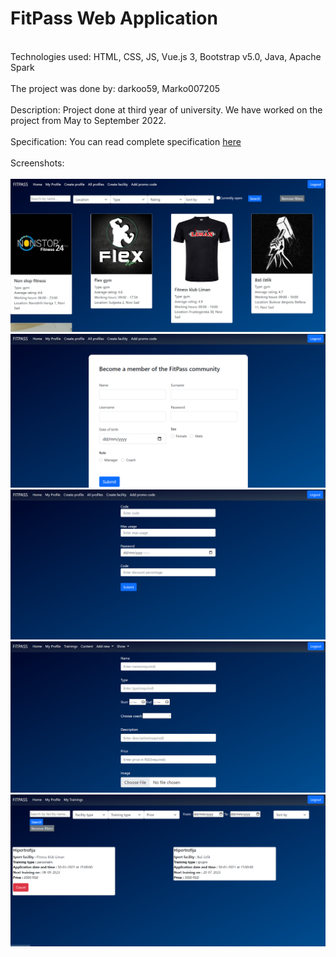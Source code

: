 # FitPass Web Application
 <br>
Technologies used: HTML, CSS, JS, Vue.js 3, Bootstrap v5.0, Java, Apache Spark<br><br>
The project was done by: darkoo59, Marko007205<br><br>
Description: Project done at third year of university. We have worked on the project from May to September 2022.<br><br>
Specification: You can read complete specification <a href="https://github.com/darkoo59/FitPass-web-app/blob/dev/Web%20Programiranje%20-%20Projekat%202021-2022%20(1).pdf" target="blank">here</a><br><br>
Screenshots:<br> <br>
<img src = "https://github.com/darkoo59/FitPass-web-app/blob/dev/FitPass/src/main/resources/static/vue/src/assets/images/ss1.png"></img> <br>
<img src = "https://github.com/darkoo59/FitPass-web-app/blob/dev/FitPass/src/main/resources/static/vue/src/assets/images/ss2.png"></img> <br>
<img src = "https://github.com/darkoo59/FitPass-web-app/blob/dev/FitPass/src/main/resources/static/vue/src/assets/images/ss3.png"></img> <br>
<img src = "https://github.com/darkoo59/FitPass-web-app/blob/dev/FitPass/src/main/resources/static/vue/src/assets/images/ss4.png"></img> <br>
<img src = "https://github.com/darkoo59/FitPass-web-app/blob/dev/FitPass/src/main/resources/static/vue/src/assets/images/ss5.png"></img> <br>
